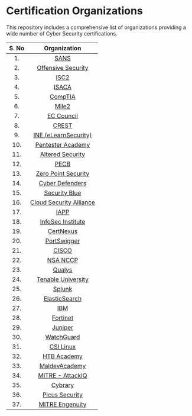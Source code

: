 # Certification Organizations

This repository includes a comprehensive list of organizations providing a wide number of Cyber Security certifications. 

| S. No | Organization | 
| :------: | :--------: | 
| 1.    | [SANS](https://www.sans.org/) |
| 2.    | [Offensive Security](https://www.offsec.com/) |
| 3.    | [ISC2](https://www.isc2.org/) |
| 4.    | [ISACA](https://www.isaca.org/) | 
| 5.    | [CompTIA](https://www.comptia.org/) |
| 6.    | [Mile2](https://mile2.com/) | 
| 7.    | [EC Council](https://www.eccouncil.org/) | 
| 8.    | [CREST](https://www.crest-approved.org/) |
| 9.    | [INE (eLearnSecurity)](https://ine.com/) |
| 10.   | [Pentester Academy](https://www.pentesteracademy.com/) |
| 11.   | [Altered Security](https://www.alteredsecurity.com/) | 
| 12.   | [PECB](https://pecb.com/) | 
| 13.   | [Zero Point Security](https://www.zeropointsecurity.co.uk/) | 
| 14.   | [Cyber Defenders](https://cyberdefenders.org/) |
| 15.   | [Security Blue](https://securityblue.team/) | 
| 16.   | [Cloud Security Alliance](https://cloudsecurityalliance.org/) | 
| 17.   | [IAPP](https://iapp.org/) | 
| 18.   | [InfoSec Institute](https://www.infosecinstitute.com/) | 
| 19.   | [CertNexus](https://certnexus.com/) | 
| 20.   | [PortSwigger](https://portswigger.net/) | 
| 21.   | [CISCO](https://www.cisco.com/) |
| 22.   | [NSA NCCP](https://ncp-portal.eu/) |
| 23.   | [Qualys](https://www.qualys.com/) |
| 24.   | [Tenable University](https://www.tenable.com/education) |
| 25.   | [Splunk](https://www.splunk.com/)|
| 26.   | [ElasticSearch](https://www.elastic.co/)|
| 27.   | [IBM](https://www.ibm.com/training/)|
| 28.   | [Fortinet](https://training.fortinet.com/)|
| 29.   | [Juniper](https://www.juniper.net/us/en/training.html)|
| 30.   | [WatchGuard](https://www.watchguard.com/wgrd-training/overview) | 
| 31.   | [CSI Linux](https://training.csilinux.com/) |
| 32.   | [HTB Academy](https://academy.hackthebox.com/) |
| 33.   | [MaldevAcademy](https://maldevacademy.com) |
| 34.   | [MITRE - AttackIQ](https://www.academy.attackiq.com/) |
| 35.   | [Cybrary](https://www.cybrary.it/) |
| 36.   | [Picus Security](https://academy.picussecurity.com/) |
| 37.   | [MITRE Engenuity](https://mitre-engenuity.org/)
